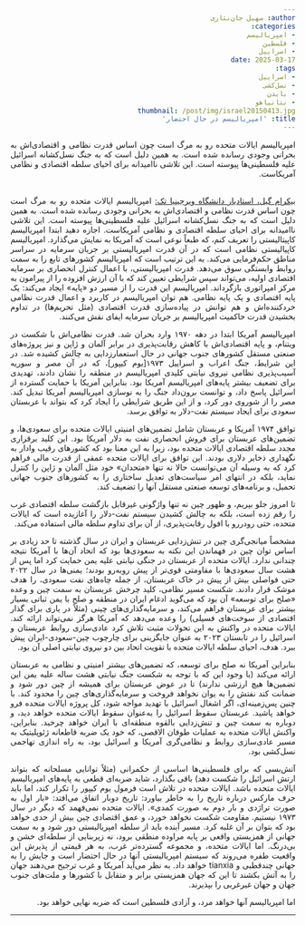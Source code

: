 ```yaml
---
author: سهیل جان‌نثاری
categories:
- امپریالیسم
- فلسطین
- اسراییل 
date: 2025-03-17
tags:
- اسراییل 
- نسل‌کشی
- بایدن
- نتانیاهو
thumbnail: /post/img/israel20150413.jpg
title: 'امپریالیسم در حال احتضار'
---
```


<body dir=rtl align="justify">
امپریالیسم ایالات متحده رو به مرگ است چون اساس قدرت نظامی و اقتصادی‌اش به بحرانی وجودی رسانده شده است. به همین دلیل است که به جنگ نسل‌کشانه اسرائیل علیه فلسطینی‌ها پیوسته است. این تلاشی ناامیدانه برای احیای سلطه اقتصادی و نظامی آمریکاست.
</br>
</br>


<a href='https://x.com/bikrumsinghgill/status/1792252386116808728'>بیکرام گیل، استادیار دانشگاه ویرجینیا تک:</a> امپریالیسم ایالات متحده رو به مرگ است چون اساس قدرت نظامی و اقتصادی‌اش به بحرانی وجودی رسانده شده است. به همین دلیل است که به جنگ نسل‌کشانه اسرائیل علیه فلسطینی‌ها پیوسته است. این تلاشی ناامیدانه برای احیای سلطه اقتصادی و نظامی آمریکاست.
اجازه دهید ابتدا امپریالیسم کاپیتالیستی را تعریف کنم، که طبعاً نوعی است که آمریکا به نمایش می‌گذارد. امپریالیسم کاپیالیستی نظامی است که در آن قدرت امپریالیستی بر جریان سرمایه در سراسر مناطق حکم‌فرمایی می‌کند. به این ترتیب است که امپریالیسم کشورهای تابع را به سمت روابط وابستگی سوق می‌دهد. قدرت امپریالیستی، با اعمال کنترل انحصاری بر سرمایه اقتصادی اولیه، می‌تواند سپس شرایطی تعیین کند که با آن ارزش افزوده را از پیرامون به مرکز امپراتوری بازگرداند. امپریالیسم این قدرت را از مسیر دو «پایه» ایجاد می‌کند: یک پایه اقتصادی و یک پایه نظامی. هم توان امپریالیسم در کاربرد و اعمال قدرت نظامی خردکننده‌اش و هم توانش در پیاده‌سازی قدرت اقتصادی (مثل تحریم‌ها) در تداوم بخشیدن قدرت حاکمیت امپریالیسم بر جریان سرمایه ایفای نقش می‌کنند.

امپریالیسم آمریکا ابتدا در دهه ۱۹۷۰ وارد بحران شد. قدرت نظامی‌اش با شکست در ویتنام، و پایه اقتصادی‌اش با کاهش رقابت‌پذیری در برابر آلمان و ژاپن و نیز پروژه‌های صنعتی مستقل کشورهای جنوب جهانی در حال استعمارزدایی به چالش کشیده شد. در این شرایط، جنگ اعراب و اسراییل ۱۹۷۳[یوم کیپور]، که در آن مصر و سوریه آسیب‌پذیری نظامی نیروی نیابتی کلیدی امپریالیسم در منطقه را نشان دادند، تهدیدی برای تضعیف بیشتر پایه‌های امپریالیسم آمریکا بود. بنابراین آمریکا با حمایت گسترده از اسرائیل پاسخ داد، و توانست برون‌داد جنگ را به نوسازی امپریالیسم آمریکا تبدیل کند. مصر را از شوروی دور کرد، و از این طریق شرایطی را ایجاد کرد که بتواند با عربستان سعودی برای ایجاد سیستم نفت-دلار به توافق برسد.

توافق ۱۹۷۴ آمریکا و عربستان شامل تضمین‌های امنیتی ایالات متحده برای سعودی‌ها، و تضمین‌های عربستان برای فروش انحصاری نفت به دلار آمریکا بود. این کلید برقراری مجدد سلطه اقتصادی ایالات متحده بود، زیرا به این معنا بود که کشورهای رقیب وادار به نگهداری ذخایر دلاری بودند. این توافق برای ایالات متحده عمقی از قدرت مالی فراهم کرد که به وسیله آن می‌توانست حالا نه تنها «متحدان» ‌خود مثل آلمان و ژاپن را کنترل نماید، بلکه در انتهای امر سیاست‌های تعدیل ساختاری را به کشورهای جنوب جهانی تحمیل، و برنامه‌های توسعه صنعتی مستقل آنها را تضعیف کند.

تا امروز جلو بپریم، و ظهور چین نه تنها واژگونی غیرقابل بازگشت سلطه اقتصادی غرب را رقم زده است، بلکه به چالش کشیدن سیستم نفت-دلار را آغازیده است که ایالات متحده، حتی رودررو با افول رقابت‌پذیری، از آن برای تداوم سلطه مالی استفاده می‌کند.

مشخصاً میانجی‌گری چین در تنش‌زدایی عربستان و ایران در سال گذشته تا حد زیادی بر اساس توان چین در فهماندن این نکته به سعودی‌ها بود که اتحاد آن‌ها با آمریکا نتیجه چندانی ندارد. ایالات متحده از عربستان در جنگی نیابتی علیه یمن حمایت کرد اما پس از هشت سال سعودی‌ها با مقاومتی قوی‌تر از پیش روبه‌رو بودند؛ یمنی‌ها در سال ۲۰۲۲ حتی فواصلی بیش از پیش در خاک عربستان، از جمله چاه‌های نفت سعودی، را هدف موشک قرار دادند. شکست مسیر نظامی، کلید چرخش عربستان به سمت چین و وعده «صلح برای توسعه» آن بود که می‌گوید ادغام ایران در منطقه و صلح با یمن ثباتی بسیار بیشتر برای عربستان فراهم می‌کند، و سرمایه‌گذاری‌های چینی (مثلاً در یاری برای گذار اقتصادی از سوخت‌های فسیلی) را وعده می‌دهد که آمریکا هرگز نمی‌تواند ارائه کند. ایالات متحده در واکنش به این تحولات مثبت تلاش کرد عادی‌سازی روابط عربستان و اسرائیل را در تابستان ۲۰۲۳ به عنوان جایگزینی برای چارچوب چین-سعودی-ایران پیش ببرد. هدف، احیای سلطه ایالات متحده با تقویت اتحاد بین دو نیروی نیابتی اصلی آن بود.

بنابراین آمریکا  نه صلح برای توسعه، که تضمین‌های بیشتر امنیتی و نظامی به عربستان ارائه می‌کند (با وجود این که با توجه به شکست جنگ نیابتی هشت ساله علیه یمن این تضمین‌ها هیچ ارزشی ندارند) تا در عوض عربستان برای همیشه از چین دور شود و ضمانت کند نفتش را به یوان نخواهد فروخت و سرمایه‌گذاری‌های چین را محدود کند. با چنین پس‌زمینه‌ای، اگر اشغال اسرائیل با تهدید مواجه شود، کل پروژه ایالات متحده فرو خواهد پاشید. عربستان سقوط اسرائیل را به‌عنوان سقوط ایالات متحده خواهد دید، و دوباره به سمت چین و تنش‌زدایی بالقوه منطقه‌ای با ایران خواهد چرخید. بنابراین، واکنش ایالات متحده به عملیات طوفان الاقصی، که خود یک ضربه قاطعانه ژئوپلیتیک به مسیر عادی‌سازی روابط و نظامی‌گری آمریکا و اسرائیل بود، به راه اندازی تهاجمی نسل‌کشی بود.

آتش‌بسی که برای فلسطینی‌ها اساسی از حکمرانی (مثلاً توانایی مسلحانه که بتواند ارتش اسرائیل را شکست دهد) باقی بگذارد، شاید ضربه‌ای قطعی به پایه‌های امپریالیسم ایالات متحده باشد. ایالات متحده در تلاش است فرمول یوم کیپور را تکرار کند، اما باید حرف مارکس درباره تاریخ را به خاطر بیاورد:
تاریخ دوبار اتفاق می‌افتد: «بار اول به صورت تراژدی و بار دوم به صورت کمدی». ایالات متحده نمی‌فهمد که دیگر در سال ۱۹۷۳ نیستیم. مقاومت شکست نخواهد خورد، و عمق اقتصادی چین بیش از حدی خواهد بود که بتوان بر آن غلبه کرد. مسیر آینده باید از سلطه امپریالیستی دور شود و به سمت جهانی از همزیستی واقعی بر پایه مراوده منطقی برود، نه زیربنایی از سلطه‌ای خشن و بی‌درنگ. اما ایالات متحده، و مجموعه گسترده‌تر غرب، به هر قیمتی از پذیرش این واقعیت طفره می‌روند که سیستم امپریالیستی آنها در حال احتضار است و جایش را به جهانی چندقطبی و tianxia خواهد داد.
به نظر می‌آید آمریکا و غرب ترجیح می‌دهند جهان را به آتش بکشند تا این که جهان همزیستی برابر و متقابل با کشورها و ملت‌های جنوب جهان و جهان غیرغربی را بپذیرند.

اما امپریالیسم آنها خواهد مرد، و آزادی فلسطین است که ضربه نهایی خواهد بود.
</body>
<hr>